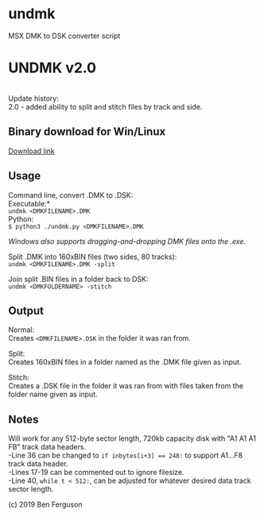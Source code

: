 # undmk
MSX DMK to DSK converter script

# UNDMK v2.0
<br>
Update history:<br>
2.0 - added ability to split and stitch files by track and side.

## Binary download for Win/Linux<br>
[Download link](http://barelyconsciousgames.com/undmk_10.zip)

## Usage

Command line, convert .DMK to .DSK:<br>
Executable:*<br>
`undmk <DMKFILENAME>.DMK`<br>
Python:<br>
`$ python3 ./undmk.py <DMKFILENAME>.DMK`<br>

*Windows also supports dragging-and-dropping DMK files onto the .exe.*
<br>

Split .DMK into 160xBIN files (two sides, 80 tracks):<br>
`undmk <DMKFILENAME>.DMK -split`<br>

Join split .BIN files in a folder back to DSK:<br>
`undmk <DMKFOLDERNAME> -stitch`<br>


## Output
Normal:<br>
Creates `<DMKFILENAME>.DSK` in the folder it was ran from.<br>

Split:<br>
Creates 160xBIN files in a folder named as the .DMK file given as input.<br>

Stitch:<br>
Creates a .DSK file in the folder it was ran from with files taken from the folder name given as input.<br>


## Notes

Will work for any 512-byte sector length, 720kb capacity disk with "A1 A1 A1 FB" track data headers.<br>
-Line 36 can be changed to `if inbytes[i+3] == 248:` to support A1...F8 track data header.<br>
-Lines 17-19 can be commented out to ignore filesize. <br>
-Line 40, `while t < 512:`, can be adjusted for whatever desired data track sector length. 

(c) 2019 Ben Ferguson
